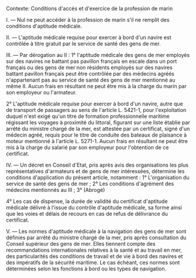 Contexte: Conditions d'accès et d'exercice de la profession de marin

I. — Nul ne peut accéder à la profession de marin s'il ne remplit des conditions d'aptitude médicale.

II. — L'aptitude médicale requise pour exercer à bord d'un navire est contrôlée à titre gratuit par le service de santé des gens de mer.

III. — Par dérogation au II : 1° l'aptitude médicale des gens de mer employés sur des navires ne battant pas pavillon français en escale dans un port français ou des gens de mer non résidents employés sur des navires battant pavillon français peut être contrôlée par des médecins agréés n'appartenant pas au service de santé des gens de mer mentionné au même II. Aucun frais en résultant ne peut être mis à la charge du marin par son employeur ou l'armateur.

2° L'aptitude médicale requise pour exercer à bord d'un navire, autre que de transport de passagers au sens de l'article L. 5421-1, pour l'exploitation duquel n'est exigé qu'un titre de formation professionnelle maritime régissant les voyages à proximité du littoral, figurant sur une liste établie par arrêté du ministre chargé de la mer, est attestée par un certificat, signé d'un médecin agréé, requis pour le titre de conduite des bateaux de plaisance à moteur mentionné à l'article L. 5271-1. Aucun frais en résultant ne peut être mis à la charge du salarié par son employeur pour l'obtention de ce certificat.

IV. — Un décret en Conseil d'Etat, pris après avis des organisations les plus représentatives d'armateurs et de gens de mer intéressées, détermine les conditions d'application du présent article, notamment : 1° L'organisation du service de santé des gens de mer ; 2° Les conditions d'agrément des médecins mentionnés au III ; 3° (Abrogé)

4° Les cas de dispense, la durée de validité du certificat d'aptitude médicale délivré à l'issue du contrôle d'aptitude médicale, sa forme ainsi que les voies et délais de recours en cas de refus de délivrance du certificat.

V. — Les normes d'aptitude médicale à la navigation des gens de mer sont définies par arrêté du ministre chargé de la mer, pris après consultation du Conseil supérieur des gens de mer. Elles tiennent compte des recommandations internationales relatives à la santé et au travail en mer, des particularités des conditions de travail et de vie à bord des navires et des impératifs de la sécurité maritime. Le cas échéant, ces normes sont déterminées selon les fonctions à bord ou les types de navigation.